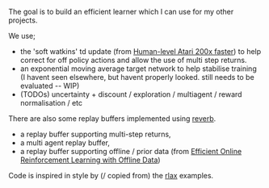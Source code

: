 The goal is to build an efficient learner which I can use for my other projects.

We use;
- the 'soft watkins' td update (from [Human-level Atari 200x faster](https://arxiv.org/abs/2209.07550)) to help correct for off policy actions and allow the use of multi step returns.
- an exponential moving average target network to help stabilise training (I havent seen elsewhere, but havent properly looked. still needs to be evaluated -- WIP)
- (TODOs) uncertainty + discount / exploration / multiagent / reward normalisation / etc

There are also some replay buffers implemented using [reverb](https://github.com/deepmind/reverb).
- a replay buffer supporting multi-step returns,
- a multi agent replay buffer,
- a replay buffer supporting offline / prior data (from [Efficient Online Reinforcement Learning with Offline Data](https://arxiv.org/abs/2302.02948))

Code is inspired in style by (/ copied from) the [rlax](https://github.com/deepmind/rlax) examples.

